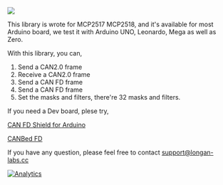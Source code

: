 ![](https://www.longan-labs.cc/media/wysiwyg/Categories/Categories-40.png)

This library is wrote for MCP2517 MCP2518, and it's available for most Arduino board, we test it with Arduino UNO, Leonardo, Mega as well as Zero.

With this library, you can,

1. Send a CAN2.0 frame
2. Receive a CAN2.0 frame
3. Send a CAN FD frame
4. Send a CAN FD frame
5. Set the masks and filters, there're 32 masks and filters. 

If you need a Dev board, plese try,

[CAN FD Shield for Arduino](https://www.longan-labs.cc/1030012.html)

[CANBed FD](https://www.longan-labs.cc/1030009.html)

If you have any question, please feel free to contact [support@longan-labs.cc](support@longan-labs.cc)


[![Analytics](https://ga-beacon.appspot.com/UA-101965714-1/Longan_CANFD)](https://github.com/igrigorik/ga-beacon)